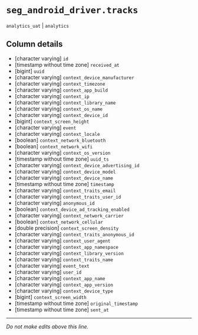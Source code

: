 # `seg_android_driver.tracks`
`analytics_uat` | `analytics`

## Column details
* [character varying] `id`
* [timestamp without time zone] `received_at`
* [bigint]    `uuid`
* [character varying] `context_device_manufacturer`
* [character varying] `context_timezone`
* [character varying] `context_app_build`
* [character varying] `context_ip`
* [character varying] `context_library_name`
* [character varying] `context_os_name`
* [character varying] `context_device_id`
* [bigint]    `context_screen_height`
* [character varying] `event`
* [character varying] `context_locale`
* [boolean]   `context_network_bluetooth`
* [boolean]   `context_network_wifi`
* [character varying] `context_os_version`
* [timestamp without time zone] `uuid_ts`
* [character varying] `context_device_advertising_id`
* [character varying] `context_device_model`
* [character varying] `context_device_name`
* [timestamp without time zone] `timestamp`
* [character varying] `context_traits_email`
* [character varying] `context_traits_user_id`
* [character varying] `anonymous_id`
* [boolean]   `context_device_ad_tracking_enabled`
* [character varying] `context_network_carrier`
* [boolean]   `context_network_cellular`
* [double precision] `context_screen_density`
* [character varying] `context_traits_anonymous_id`
* [character varying] `context_user_agent`
* [character varying] `context_app_namespace`
* [character varying] `context_library_version`
* [character varying] `context_traits_name`
* [character varying] `event_text`
* [character varying] `user_id`
* [character varying] `context_app_name`
* [character varying] `context_app_version`
* [character varying] `context_device_type`
* [bigint]    `context_screen_width`
* [timestamp without time zone] `original_timestamp`
* [timestamp without time zone] `sent_at`

-------------------------------------------------------------------------------
*Do not make edits above this line.*
